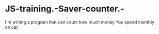 # JS-training.-Saver-counter.-
I'm writing a program that can count how much money You spend monthly on car. 
